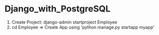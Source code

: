 # Django_with_PostgreSQL
1. Create Project: django-admin startproject Employee
2. cd Employee => Create App using 'python manage.py startapp myapp'
